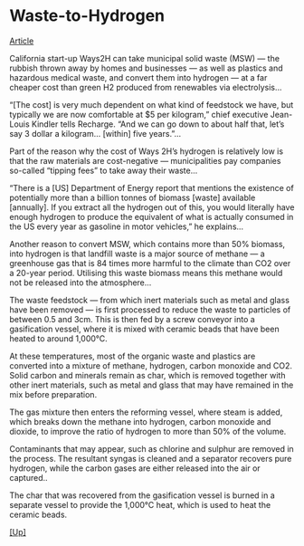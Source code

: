 # Waste-to-Hydrogen

[Article](https://www.rechargenews.com/transition/its-much-cheaper-to-produce-green-hydrogen-from-waste-than-renewables/2-1-801160)

California start-up Ways2H can take municipal solid waste (MSW) — the
rubbish thrown away by homes and businesses — as well as plastics and
hazardous medical waste, and convert them into hydrogen — at a far
cheaper cost than green H2 produced from renewables via
electrolysis...

“[The cost] is very much dependent on what kind of feedstock we have,
but typically we are now comfortable at $5 per kilogram,” chief
executive Jean-Louis Kindler tells Recharge. “And we can go down to
about half that, let’s say 3 dollar a kilogram… [within] five
years.”...

Part of the reason why the cost of Ways 2H’s hydrogen is relatively
low is that the raw materials are cost-negative — municipalities pay
companies so-called “tipping fees” to take away their waste...

“There is a [US] Department of Energy report that mentions the
existence of potentially more than a billion tonnes of biomass [waste]
available [annually]. If you extract all the hydrogen out of this, you
would literally have enough hydrogen to produce the equivalent of what
is actually consumed in the US every year as gasoline in motor
vehicles,” he explains...

Another reason to convert MSW, which contains more than 50% biomass,
into hydrogen is that landfill waste is a major source of methane — a
greenhouse gas that is 84 times more harmful to the climate than
CO2 over a 20-year period. Utilising this waste biomass means this
methane would not be released into the atmosphere...

The waste feedstock — from which inert materials such as metal and
glass have been removed — is first processed to reduce the waste to
particles of between 0.5 and 3cm. This is then fed by a screw conveyor
into a gasification vessel, where it is mixed with ceramic beads that
have been heated to around 1,000°C.

At these temperatures, most of the organic waste and plastics are
converted into a mixture of methane, hydrogen, carbon monoxide and
CO2. Solid carbon and minerals remain as char, which is removed
together with other inert materials, such as metal and glass that may
have remained in the mix before preparation.

The gas mixture then enters the reforming vessel, where steam is
added, which breaks down the methane into hydrogen, carbon monoxide
and dioxide, to improve the ratio of hydrogen to more than 50% of the
volume.

Contaminants that may appear, such as chlorine and sulphur are removed
in the process. The resultant syngas is cleaned and a separator
recovers pure hydrogen, while the carbon gases are either released
into the air or captured..

The char that was recovered from the gasification vessel is burned in
a separate vessel to provide the 1,000°C heat, which is used to heat
the ceramic beads.

[[Up]](h2-production.html)


